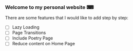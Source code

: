 ### Welcome to my personal website ⌨

There are some features that I would like to add step by step:

- [ ] Lazy Loading
- [ ] Page Transitions
- [ ] Include Poetry Page
- [ ] Reduce content on Home Page
